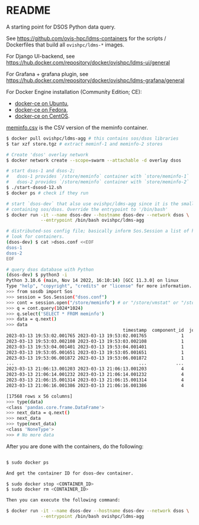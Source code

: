 README
======
A starting point for DSOS Python data query.

See https://github.com/ovis-hpc/ldms-containers for the scripts / Dockerfiles
that build all `ovishpc/ldms-*` images.

For Django UI-backend, see
https://hub.docker.com/repository/docker/ovishpc/ldms-ui/general

For Grafana + grafana plugin, see
https://hub.docker.com/repository/docker/ovishpc/ldms-grafana/general

For Docker Engine installation (Community Edition; CE):
- [docker-ce on Ubuntu](https://docs.docker.com/engine/install/ubuntu/),
- [docker-ce on Fedora](https://docs.docker.com/engine/install/fedora/),
- [docker-ce on CentOS](https://docs.docker.com/engine/install/centos/).

[meminfo.csv](meminfo.csv) is the CSV version of the meminfo container.

```sh
$ docker pull ovishpc/ldms-agg # this contains sos/dsos libraries
$ tar xzf store.tgz # extract meminf-1 and meminfo-2 stores

# Create 'dsos' overlay network
$ docker network create --scope=swarm --attachable -d overlay dsos

# start dsos-1 and dsos-2;
#   dsos-1 provides `/store/meminfo` container with `store/meminfo-1`
#   dsos-2 provides `/store/meminfo` container with `store/meminfo-2`
$ ./start-dsosd-12.sh
$ docker ps # check if they run

# start `dsos-dev` that also use ovishpc/ldms-agg since it is the smallest image
# containing sos/dsos. Override the entrypoint to '/bin/bash'
$ docker run -it --name dsos-dev --hostname dsos-dev --network dsos \
             --entrypoint /bin/bash ovishpc/ldms-agg

# distributed-sos config file; basically inform Sos.Session a list of hosts to
# look for containers.
(dsos-dev) $ cat >dsos.conf <<EOF
dsos-1
dsos-2
EOF

# query dsos database with Python
(dsos-dev) $ python3 -i
Python 3.10.6 (main, Nov 14 2022, 16:10:14) [GCC 11.3.0] on linux
Type "help", "copyright", "credits" or "license" for more information.
>>> from sosdb import Sos
>>> session = Sos.Session("dsos.conf")
>>> cont = session.open("/store/meminfo") # or "/store/vmstat" or "/store/procstat"
>>> q = cont.query(1024*1024)
>>> q.select('SELECT * FROM meminfo')
>>> data = q.next()
>>> data
                                            timestamp  component_id  job_id  app_id  MemTotal  MemFree  MemAvailable  ...  HugePages_Free  HugePages_Rsvd  HugePages_Surp  Hugepagesize  Hugetlb  DirectMap4k  DirectMap2M
2023-03-13 19:53:02.001765 2023-03-13 19:53:02.001765             1       0       0   2031012  1047256       1631228  ...               0               0               0          2048        0       106432      1990656
2023-03-13 19:53:03.002108 2023-03-13 19:53:03.002108             1       0       0   2031012  1047256       1631228  ...               0               0               0          2048        0       106432      1990656
2023-03-13 19:53:04.001401 2023-03-13 19:53:04.001401             1       0       0   2031012  1047256       1631228  ...               0               0               0          2048        0       106432      1990656
2023-03-13 19:53:05.001651 2023-03-13 19:53:05.001651             1       0       0   2031012  1047256       1631228  ...               0               0               0          2048        0       106432      1990656
2023-03-13 19:53:06.001872 2023-03-13 19:53:06.001872             1       0       0   2031012  1047256       1631228  ...               0               0               0          2048        0       106432      1990656
...                                               ...           ...     ...     ...       ...      ...           ...  ...             ...             ...             ...           ...      ...          ...          ...
2023-03-13 21:06:13.001203 2023-03-13 21:06:13.001203             4       0       0   2031012  1165824       1681988  ...               0               0               0          2048        0       102336      1994752
2023-03-13 21:06:14.001232 2023-03-13 21:06:14.001232             4       0       0   2031012  1165824       1681988  ...               0               0               0          2048        0       102336      1994752
2023-03-13 21:06:15.001314 2023-03-13 21:06:15.001314             4       0       0   2031012  1165824       1681988  ...               0               0               0          2048        0       102336      1994752
2023-03-13 21:06:16.001386 2023-03-13 21:06:16.001386             4       0       0   2031012  1165824       1681988  ...               0               0               0          2048

[17568 rows x 56 columns]
>>> type(data)
<class 'pandas.core.frame.DataFrame'>
>>> next_data = q.next()
>>> next_data
>>> type(next_data)
<class 'NoneType'>
>>> # No more data
```

After you are done with the containers, do the following: 

```bash

$ sudo docker ps

And get the container ID for dsos-dev container. 

$ sudo docker stop <CONTAINER_ID>
$ sudo docker rm <CONTAINER_ID>

Then you can execute the following command: 

$ docker run -it --name dsos-dev --hostname dsos-dev --network dsos \
             --entrypoint /bin/bash ovishpc/ldms-agg
```
